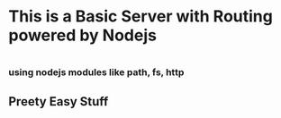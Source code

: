 <h1>This is a Basic Server with Routing powered by Nodejs<h1>

<h3>using nodejs modules like path, fs, http</h3>

<h2>Preety Easy Stuff<h2>
